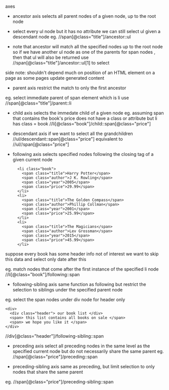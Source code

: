 axes

* ancestor axis
selects all parent nodes of a given node, up to the root node

* select every ul node but it has no attribute
we can still select ul given a descendant node
eg. //span[@class="title"]/ancestor::ul

* note that ancestor will match all the specified nodes up to the root node
so if we have another ul node as one of the parents for span nodes
, then that ul will also be returned
use //span[@class="title"]/ancestor::ul[1] to select 


side note: shouldn't depend much on position of an HTML element on a page
as some pages update generated content



* parent axis
restrict the match to only the first ancestor

eg. select immediate parent of span element which is li
use //span[@class="title"]/parent::li


* child axis
selects the immedate child of a given node
eg. assuming span that contains the book's price does not have a class or attribute
but li has class = book
//li[@class="book"]/child::span[@class="price"]


* descendant axis
if we want to select all the grandchildren
//ul/descendant::span[@class="price"]
equivalent to //ul//span[@class="price"]


* following axis
selects specified nodes following the closing tag of a given current node

        <li class="book">
          <span class="title">Harry Potter</span>
          <span class="author">J K. Rowling</span>
          <span class="year">2005</span>
          <span class="price">29.99</span>
        </li>
        <li>
          <span class="title">The Golden Compass</span>
          <span class="author">Phillip Collman</span>
          <span class="year">2001</span>
          <span class="price">25.99</span>
        </li>
        <li>
          <span class="title">The Magicians</span>
          <span class="author">Lev Grossman</span>
          <span class="year">2015</span>
          <span class="price">45.99</span>
        </li>

suppose every book has some header info not of interest
we want to skip this data and select only date after this

eg. match nodes that come after the first instance of the specified li node
//li[@class="book"]/following::span


* following-sibling axis
same function as following but restrict the selection to siblings under the specified parent node

eg. select the span nodes under div node for header only

    <div>
      <div class="header"> our book list </div>
      <span> this list contains all books on sale </span>
      <span> we hope you like it </span>
    </div>

//div[@class="header"]/following-sibling::span


* preceding axis
select all preceding nodes in the same level as the specified current node
but do not necessarily share the same parent
eg. //span[@class="price"]/preceding::span

* preceding-sibling axis
same as preceding, but limit selection to only nodes that share the same parent

eg. //span[@class="price"]/preceding-sibling::span
